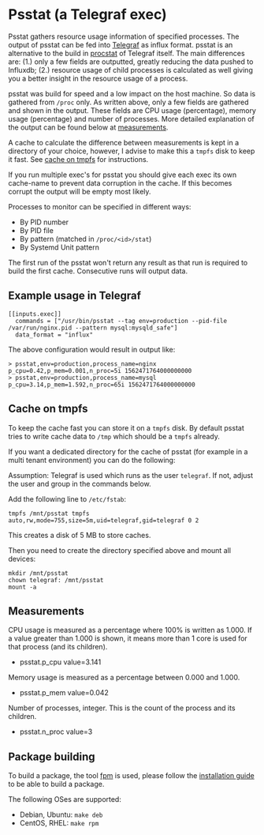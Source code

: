 # Psstat (a Telegraf exec)

Psstat gathers resource usage information of specified processes. The output
of psstat can be fed into [Telegraf](https://www.influxdata.com/time-series-platform/telegraf/)
as influx format. psstat is an alternative to the build in [procstat](https://github.com/influxdata/telegraf/tree/master/plugins/inputs/procstat)
of Telegraf itself. The main differences are: (1.) only a few fields are
outputted, greatly reducing the data pushed to Influxdb; (2.) resource usage of
child processes is calculated as well giving you a better insight in the
resource usage of a process.

psstat was build for speed and a low impact on the host machine. So data is
gathered from `/proc` only. As written above, only a few fields are gathered
and shown in the output. These fields are CPU usage (percentage), memory usage
(percentage) and number of processes. More detailed explanation of the output
can be found below at [measurements](#measurements).

A cache to calculate the difference between measurements is kept in a directory
of your choice, however, I advise to make this a `tmpfs` disk to keep it fast.
See [cache on tmpfs](#cache-on-tmpfs) for instructions.

If you run multiple exec's for psstat you should give each exec its own
cache-name to prevent data corruption in the cache. If this becomes corrupt the
output will be empty most likely.

Processes to monitor can be specified in different ways:

- By PID number
- By PID file
- By pattern (matched in `/proc/<id>/stat`)
- By Systemd Unit pattern

The first run of the psstat won't return any result as that run is required
to build the first cache. Consecutive runs will output data.

## Example usage in Telegraf

```
[[inputs.exec]]
  commands = ["/usr/bin/psstat --tag env=production --pid-file /var/run/nginx.pid --pattern mysql:mysqld_safe"]
  data_format = "influx"
```

The above configuration would result in output like:
```
> psstat,env=production,process_name=nginx p_cpu=0.42,p_mem=0.001,n_proc=5i 1562471764000000000
> psstat,env=production,process_name=mysql p_cpu=3.14,p_mem=1.592,n_proc=65i 1562471764000000000
```

## Cache on tmpfs

To keep the cache fast you can store it on a `tmpfs` disk. By default psstat
tries to write cache data to `/tmp` which should be a `tmpfs` already.

If you want a dedicated directory for the cache of psstat (for example in a
multi tenant environment) you can do the following:

Assumption: Telegraf is used which runs as the user `telegraf`. If not, adjust
the user and group in the commands below.

Add the following line to `/etc/fstab`:

```shell
tmpfs /mnt/psstat tmpfs auto,rw,mode=755,size=5m,uid=telegraf,gid=telegraf 0 2
```

This creates a disk of 5 MB to store caches.

Then you need to create the directory specified above and mount all devices:

```shell
mkdir /mnt/psstat
chown telegraf: /mnt/psstat
mount -a
```

## Measurements

CPU usage is measured as a percentage where 100% is written as 1.000. If a
value greater than 1.000 is shown, it means more than 1 core is used for that
process (and its children).

- psstat.p_cpu value=3.141

Memory usage is measured as a percentage between 0.000 and 1.000.

- psstat.p_mem value=0.042

Number of processes, integer. This is the count of the process and its children.

- psstat.n_proc value=3

## Package building

To build a package, the tool [fpm](https://github.com/jordansissel/fpm) is
used, please follow the [installation guide](https://fpm.readthedocs.io/en/latest/installing.html)
to be able to build a package.

The following OSes are supported:

- Debian, Ubuntu: `make deb`
- CentOS, RHEL: `make rpm`
